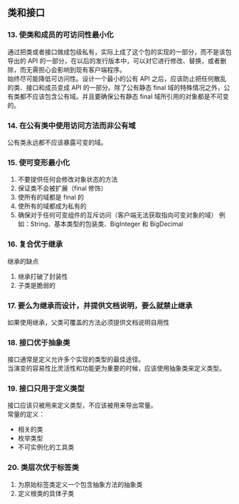 ## 类和接口
### 13. 使类和成员的可访问性最小化
通过把类或者接口做成包级私有，实际上成了这个包的实现的一部分，而不是该包导出的 API 的一部分，在以后的发行版本中，可以对它进行修改、替换，或者删除，而无需担心会影响到现有客户端程序。  
始终尽可能降低可访问性。设计一个最小的公有 API 之后，应该防止把任何散乱的类、接口和成员变成 API 的一部分。除了公有静态 final 域的特殊情况之外，公有类都不应该包含公有域。并且要确保公有静态 final 域所引用的对象都是不可变的。

### 14. 在公有类中使用访问方法而非公有域
公有类永远都不应该暴露可变的域。

### 15. 使可变形最小化
1. 不要提供任何会修改对象状态的方法
2. 保证类不会被扩展（final 修饰）
3. 使所有的域都是 final 的
4. 使所有的域都成为私有的
5. 确保对于任何可变组件的互斥访问（客户端无法获取指向可变对象的域）
例如：String、基本类型的包装类、BigInteger 和 BigDecimal

### 16. 复合优于继承
继承的缺点
1. 继承打破了封装性
2. 子类是脆弱的

### 17. 要么为继承而设计，并提供文档说明，要么就禁止继承
如果使用继承，父类可覆盖的方法必须提供文档说明自用性

### 18. 接口优于抽象类
接口通常是定义允许多个实现的类型的最佳途径。  
当演变的容易性比灵活性和功能更为重要的时候，应该使用抽象类来定义类型。

### 19. 接口只用于定义类型
接口应该只被用来定义类型，不应该被用来导出常量。  
常量的定义：
* 相关的类
* 枚举类型
* 不可实例化的工具类

### 20. 类层次优于标签类
1. 为原始标签类定义一个包含抽象方法的抽象类
2. 定义根类的具体子类